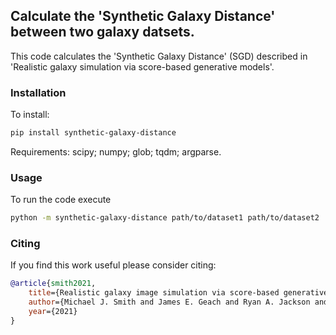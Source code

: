 ## Calculate the 'Synthetic Galaxy Distance' between two galaxy datsets.

This code calculates the 'Synthetic Galaxy Distance' (SGD) described in
'Realistic galaxy simulation via score-based generative models'.

### Installation

To install:

```bash
pip install synthetic-galaxy-distance
```

Requirements: scipy; numpy; glob; tqdm; argparse.

### Usage

To run the code execute

```bash
python -m synthetic-galaxy-distance path/to/dataset1 path/to/dataset2 
```

### Citing

If you find this work useful please consider citing:

```bibtex
@article{smith2021,
    title={Realistic galaxy image simulation via score-based generative models},
    author={Michael J. Smith and James E. Geach and Ryan A. Jackson and Nikhil Arora and Connor Stone and St{\'{e}}ephane Courteau},
    year={2021}
}
```
